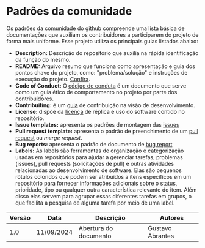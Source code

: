 # Padrões da comunidade

Os padrões da comunidade do github compreende uma lista básica de documentações que auxiliam os contribuidores
a participarem do projeto de forma mais uniforme. Esse projeto utiliza os principais guias listados abaixo:

- **Description:** Descrição do repositório que auxilia na rápida identificação da função do mesmo.
- **README:** Arquivo resumo que funciona como apresentação e guia dos pontos chave do projeto, como:
"problema/solução" e instruções de execução do projeto. [Confira](https://github.com/fga-eps-mds/2024-1-GEROcuidado-Doc/blob/main/README.md).
- **Code of Conduct:** O [código de conduta](https://github.com/fga-eps-mds/2024-1-GEROcuidado-Doc/blob/main/docs/gestaoDoProjeto/codigo_de_conduta.md) é um documento que serve como um guia ético de comportamento no projeto por parte dos contribuidores.
- **Contribuiting:** é um [guia](https://github.com/fga-eps-mds/2024-1-GEROcuidado-Doc/blob/main/docs/gestaoDoProjeto/guia_contribuicao.md) de contribuição na visão de desenvolvimento.
- **License:** dispõe da [licença](https://github.com/fga-eps-mds/2024-1-GEROcuidado-Doc/blob/docs/final-documentation/LICENSE) de réplica e uso do software contido no repositório.
- **Issue templates:** apresenta os padrões de montagem das [issues](https://github.com/fga-eps-mds/2024-1-GEROcuidado-Doc/blob/main/.github/ISSUE_TEMPLATE/default_issue_template.md)
- **Pull request template:** apresenta o padrão de preenchimento de um [pull request](https://github.com/fga-eps-mds/2024-1-GEROcuidado-Doc/blob/main/.github/pull_request_template.md) ou *merge request*.
- **Bug reports:** apresenta o padrão de documento de [bug report](https://github.com/fga-eps-mds/2023-2-GEROcuidado-Doc/blob/main/.github/ISSUE_TEMPLATE/template-de-bug-report.md)
- **Labels:** As labels são ferramentas de organização e categorização usadas em repositórios para ajudar a gerenciar tarefas, problemas (issues), pull requests (solicitações de pull) e outras atividades relacionadas ao desenvolvimento de software. Elas são pequenos rótulos coloridos que podem ser atribuídos a itens específicos em um repositório para fornecer informações adicionais sobre o status, prioridade, tipo ou qualquer outra característica relevante do item. Além disso elas servem para agrupar essas diferentes tarefas em grupos, o que facilita a pesquisa de alguma tarefa por meio de uma label.

| Versão | Data       | Descrição | Autores |
| ------ | ---------- | --------- | ------- |
| 1.0    | 11/09/2024 | Abertura do documento | Gustavo Abrantes |